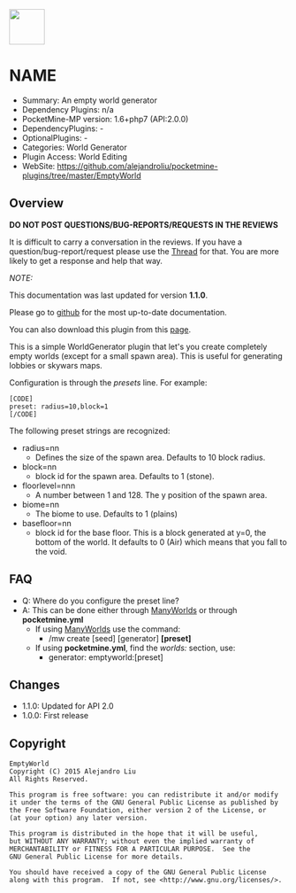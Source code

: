 <img src="https://raw.githubusercontent.com/alejandroliu/pocketmine-plugins/master/Media/emptyworld-icon.png" style="width:64px;height:64px" width="64" height="64"/>

# NAME

* Summary: An empty world generator
* Dependency Plugins: n/a
* PocketMine-MP version: 1.6+php7 (API:2.0.0)
* DependencyPlugins: -
* OptionalPlugins: -
* Categories: World Generator
* Plugin Access: World Editing
* WebSite: https://github.com/alejandroliu/pocketmine-plugins/tree/master/EmptyWorld

## Overview

<!-- php: $v_forum_thread = "http://forums.pocketmine.net/plugins/emptyworld.1248/"; -->
<!-- template: prologue.md -->

**DO NOT POST QUESTIONS/BUG-REPORTS/REQUESTS IN THE REVIEWS**

It is difficult to carry a conversation in the reviews.  If you
have a question/bug-report/request please use the
[Thread](http://forums.pocketmine.net/plugins/emptyworld.1248/) for
that.  You are more likely to get a response and help that way.

_NOTE:_

This documentation was last updated for version **1.1.0**.

Please go to
[github](https://github.com/alejandroliu/pocketmine-plugins/tree/master/EmptyWorld)
for the most up-to-date documentation.

You can also download this plugin from this [page](https://github.com/alejandroliu/pocketmine-plugins/releases/tag/EmptyWorld-1.1.0).

<!-- template-end -->

This is a simple WorldGenerator plugin that let's you create completely
empty worlds (except for a small spawn area).  This is useful for generating
lobbies or skywars maps.

Configuration is through the _presets_ line.  For example:

```
[CODE]
preset: radius=10,block=1
[/CODE]
```

The following preset strings are recognized:

* radius=nn
  * Defines the size of the spawn area.  Defaults to 10 block radius.
* block=nn
  * block id for the spawn area.  Defaults to 1 (stone).
* floorlevel=nnn
  * A number between 1 and 128.  The y position of the spawn area.
* biome=nn
  * The biome to use.  Defaults to 1 (plains)
* basefloor=nn
  * block id for the base floor.  This is a block generated at y=0, the
    bottom of the world.  It defaults to 0 (Air) which means that you
    fall to the void.

## FAQ

* Q: Where do you configure the preset line?
* A: This can be done either through [ManyWorlds](http://forums.pocketmine.net/plugins/manyworlds.1042/)
  or through **pocketmine.yml**
  * If using [ManyWorlds](http://forums.pocketmine.net/plugins/manyworlds.1042/)
    use the command:
    * /mw create <world> [seed] [generator] **[preset]**
  * If using **pocketmine.yml**, find the _worlds:_ section, use:
    * generator: emptyworld:[preset]

## Changes

* 1.1.0: Updated for API 2.0
* 1.0.0: First release

## Copyright

    EmptyWorld
    Copyright (C) 2015 Alejandro Liu
    All Rights Reserved.

    This program is free software: you can redistribute it and/or modify
    it under the terms of the GNU General Public License as published by
    the Free Software Foundation, either version 2 of the License, or
    (at your option) any later version.

    This program is distributed in the hope that it will be useful,
    but WITHOUT ANY WARRANTY; without even the implied warranty of
    MERCHANTABILITY or FITNESS FOR A PARTICULAR PURPOSE.  See the
    GNU General Public License for more details.

    You should have received a copy of the GNU General Public License
    along with this program.  If not, see <http://www.gnu.org/licenses/>.

